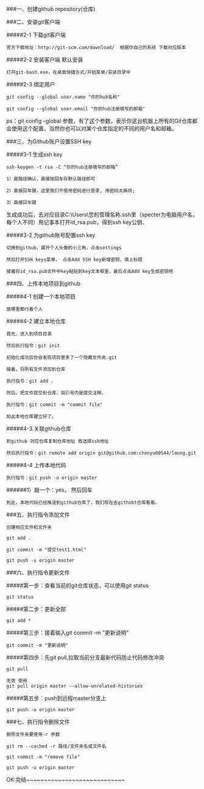 ###一、创建github repository(仓库)

###二、安装git客户端

#####2-1 下载git客户端

	官方下载地址：http://git-scm.com/download/  根据你自己的系统 下载对应版本

#####2-2 安装客户端 默认安装

	打开git-bash.exe，在桌面快捷方式/开始菜单/安装目录中

#####2-3 绑定用户

	git config --global user.name "你的hub名称"

	git config --global user.email "你的hub注册填写的邮箱"

ps：git config  –global 参数，有了这个参数，表示你这台机器上所有的Git仓库都会使用这个配置，当然你也可以对某个仓库指定的不同的用户名和邮箱。

###三、为Github账户设置SSH key

#####3-1 生成ssh key

	ssh-keygen -t rsa -C “你的hub注册填写的邮箱”

	1）是路径确认，直接按回车存默认路径即可

	2）直接回车键，这里我们不使用密码进行登录, 用密码太麻烦;

	3）直接回车键

生成成功后，去对应目录C:\Users\您的管理名称\.ssh里（specter为电脑用户名，每个人不同）用记事本打开id_rsa.pub，得到ssh key公钥、

#####3-2 为github账号配置ssh key

	切换到github，展开个人头像的小三角，点击settings

	然后打开SSH keys菜单， 点击Add SSH key新增密钥，填上标题

	接着将id_rsa.pub文件中key粘贴到key文本框里，最后点击Add key生成密钥吧

###四、上传本地项目到github

#####4-1 创建一个本地项目

	放哪里都行看个人

#####4-2 建立本地仓库

	首先，进入到项目目录

	然后执行指令：git init

	初始化成功后你会发现项目里多了一个隐藏文件夹.git

	接着，将所有文件添加到仓库

	执行指令：git add .

	然后，把文件提交到仓库，双引号内是提交注释。

	执行指令：git commit -m "commit file"

	如此本地仓库建立好了。

#####4-3 关联github仓库

	到github 对应仓库复制仓库地址 我选择ssh地址

	然后执行指令：git remote add origin git@github.com:chenyu00544/loong.git

#####4-4 上传本地代码

	执行指令：git push -u origin master

######1）敲一个：yes， 然后回车

	到此，本地代码已经推送到github仓库了，我们现在去githubt仓库看看。

###五、执行指令添加文件

	创建相应文件和文件夹

	git add .

	git commit -m "提交test1.html"

	git push -u origin master

###六、执行指令更新文件

#####第一步：查看当前的git仓库状态，可以使用git status

	git status

#####第二步：更新全部

	git add *

#####第三步：接着输入git commit -m "更新说明"

	git commit -m "更新说明"

#####第四步：先git pull,拉取当前分支最新代码防止代码修改冲突

	git pull

	无效 使用
	git pull origin master --allow-unrelated-histories

#####第五步：push到远程master分支上

	git push -u origin master

###七、执行指令删除文件

	删除文件夹要使用-r 参数

	git rm --cached -r 路径/文件夹名或文件名

	git commit -m "remove file"

	git push -u origin master

OK:完结~~~~~~~~~~~~~~~~~~~~~~~~~~~~